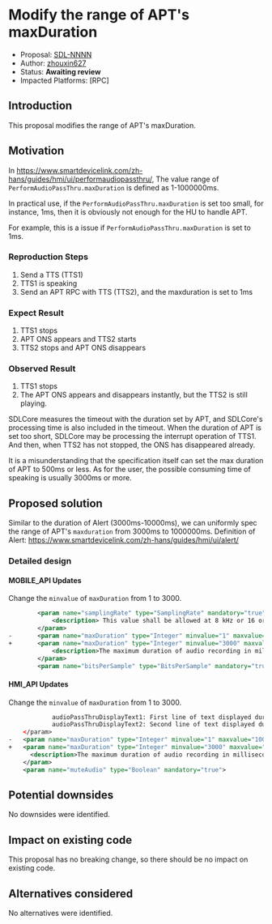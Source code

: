 # Modify the range of APT's maxDuration

* Proposal: [SDL-NNNN](NNNN-modify-the-range-of-APT's-maxDuration.md)
* Author: [zhouxin627](https://github.com/zhouxin627)
* Status: **Awaiting review**
* Impacted Platforms: [RPC]

## Introduction
This proposal modifies the range of APT's maxDuration.

## Motivation
In https://www.smartdevicelink.com/zh-hans/guides/hmi/ui/performaudiopassthru/,
The value range of `PerformAudioPassThru.maxDuration` is defined as 1-1000000ms.

In practical use, if the `PerformAudioPassThru.maxDuration` is set too small, for instance, 1ms, then it is obviously not enough for the HU to handle APT.

For example, this is a issue if `PerformAudioPassThru.maxDuration` is set to 1ms.

### Reproduction Steps
1. Send a TTS (TTS1)
2. TTS1 is speaking
3. Send an APT RPC with TTS (TTS2), and the maxduration is set to 1ms

### Expect Result
1. TTS1 stops
2. APT ONS appears and TTS2 starts
3. TTS2 stops and APT ONS disappears

### Observed Result
1. TTS1 stops
2. The APT ONS appears and disappears instantly, but the TTS2 is still playing.


SDLCore measures the timeout with the duration set by APT, and SDLCore's processing time is also included in the timeout. When the duration of APT is set too short, SDLCore may be processing the interrupt operation of TTS1. And then, when TTS2 has not stopped, the ONS has disappeared already.

It is a misunderstanding that the specification itself can set the max duration of APT to 500ms or less. As for the user, the possible consuming time of speaking is usually 3000ms or more.



## Proposed solution
Similar to the duration of Alert (3000ms-10000ms), we can uniformly spec the range of APT's `maxduration` from 3000ms to 1000000ms.
Definition of Alert:
https://www.smartdevicelink.com/zh-hans/guides/hmi/ui/alert/

### Detailed design
#### MOBILE_API Updates
Change the `minvalue` of `maxDuration` from 1 to 3000.
```xml
        <param name="samplingRate" type="SamplingRate" mandatory="true">
            <description> This value shall be allowed at 8 kHz or 16 or 22 or 44 kHz.</description>
        </param>
-       <param name="maxDuration" type="Integer" minvalue="1" maxvalue="1000000" mandatory="true">
+       <param name="maxDuration" type="Integer" minvalue="3000" maxvalue="1000000" mandatory="true">
            <description>The maximum duration of audio recording in milliseconds. </description>
        </param>
        <param name="bitsPerSample" type="BitsPerSample" mandatory="true">
```

#### HMI_API Updates
Change the `minvalue` of `maxDuration` from 1 to 3000.
```xml
            audioPassThruDisplayText1: First line of text displayed during audio capture.
            audioPassThruDisplayText2: Second line of text displayed during audio capture.</description>
    </param>
-   <param name="maxDuration" type="Integer" minvalue="1" maxvalue="1000000" mandatory="true">
+   <param name="maxDuration" type="Integer" minvalue="3000" maxvalue="1000000" mandatory="true">
      <description>The maximum duration of audio recording in milliseconds. If not provided, the recording should be performed until EndAudioPassThru arrives.</description>
    </param>
    <param name="muteAudio" type="Boolean" mandatory="true">
```

## Potential downsides
No downsides were identified.

## Impact on existing code
This proposal has no breaking change, so there should be no impact on existing code.

## Alternatives considered
No alternatives were identified.
